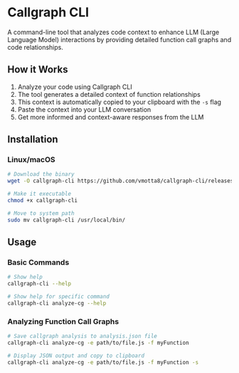 # Callgraph CLI

A command-line tool that analyzes code context to enhance LLM (Large Language Model) interactions by providing detailed function call graphs and code relationships.

## How it Works

1. Analyze your code using Callgraph CLI
2. The tool generates a detailed context of function relationships
3. This context is automatically copied to your clipboard with the `-s` flag
4. Paste the context into your LLM conversation
5. Get more informed and context-aware responses from the LLM

## Installation

### Linux/macOS

```bash
# Download the binary
wget -O callgraph-cli https://github.com/vmotta8/callgraph-cli/releases/download/{{RELEASE_VERSION}}/callgraph-cli-{{OS}}

# Make it executable
chmod +x callgraph-cli

# Move to system path
sudo mv callgraph-cli /usr/local/bin/
```

## Usage

### Basic Commands
```bash
# Show help
callgraph-cli --help

# Show help for specific command
callgraph-cli analyze-cg --help
```

### Analyzing Function Call Graphs
```bash
# Save callgraph analysis to analysis.json file
callgraph-cli analyze-cg -e path/to/file.js -f myFunction

# Display JSON output and copy to clipboard
callgraph-cli analyze-cg -e path/to/file.js -f myFunction -s
```
